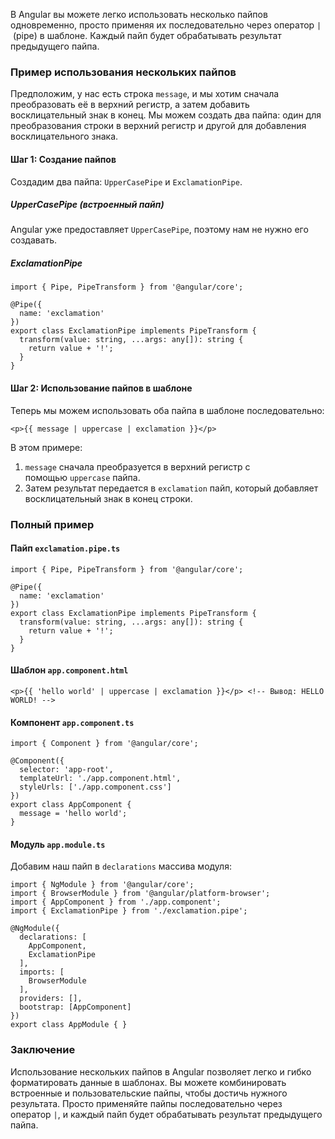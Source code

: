 
В Angular вы можете легко использовать несколько пайпов одновременно, просто применяя их последовательно через оператор `|` (pipe) в шаблоне. Каждый пайп будет обрабатывать результат предыдущего пайпа.

### Пример использования нескольких пайпов

Предположим, у нас есть строка `message`, и мы хотим сначала преобразовать её в верхний регистр, а затем добавить восклицательный знак в конец. Мы можем создать два пайпа: один для преобразования строки в верхний регистр и другой для добавления восклицательного знака.

#### Шаг 1: Создание пайпов

Создадим два пайпа: `UpperCasePipe` и `ExclamationPipe`.

##### UpperCasePipe (встроенный пайп)

Angular уже предоставляет `UpperCasePipe`, поэтому нам не нужно его создавать.

##### ExclamationPipe

```TS
import { Pipe, PipeTransform } from '@angular/core';

@Pipe({
  name: 'exclamation'
})
export class ExclamationPipe implements PipeTransform {
  transform(value: string, ...args: any[]): string {
    return value + '!';
  }
}
```

#### Шаг 2: Использование пайпов в шаблоне

Теперь мы можем использовать оба пайпа в шаблоне последовательно:

`<p>{{ message | uppercase | exclamation }}</p>`

В этом примере:

1. `message` сначала преобразуется в верхний регистр с помощью `uppercase` пайпа.
2. Затем результат передается в `exclamation` пайп, который добавляет восклицательный знак в конец строки.

### Полный пример

#### Пайп `exclamation.pipe.ts`

```TS
import { Pipe, PipeTransform } from '@angular/core';

@Pipe({
  name: 'exclamation'
})
export class ExclamationPipe implements PipeTransform {
  transform(value: string, ...args: any[]): string {
    return value + '!';
  }
}
```

#### Шаблон `app.component.html`

`<p>{{ 'hello world' | uppercase | exclamation }}</p> <!-- Вывод: HELLO WORLD! -->`

#### Компонент `app.component.ts`

```TS
import { Component } from '@angular/core';

@Component({
  selector: 'app-root',
  templateUrl: './app.component.html',
  styleUrls: ['./app.component.css']
})
export class AppComponent {
  message = 'hello world';
}
```

#### Модуль `app.module.ts`

 Добавим наш пайп в `declarations` массива модуля:

```TS
import { NgModule } from '@angular/core';
import { BrowserModule } from '@angular/platform-browser';
import { AppComponent } from './app.component';
import { ExclamationPipe } from './exclamation.pipe';

@NgModule({
  declarations: [
    AppComponent,
    ExclamationPipe
  ],
  imports: [
    BrowserModule
  ],
  providers: [],
  bootstrap: [AppComponent]
})
export class AppModule { }
```

### Заключение

Использование нескольких пайпов в Angular позволяет легко и гибко форматировать данные в шаблонах. Вы можете комбинировать встроенные и пользовательские пайпы, чтобы достичь нужного результата. Просто применяйте пайпы последовательно через оператор `|`, и каждый пайп будет обрабатывать результат предыдущего пайпа.